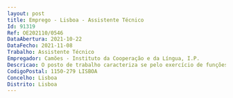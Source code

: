 ```yaml
--- 
layout: post
title: Emprego - Lisboa - Assistente Técnico
Id: 91319
Ref: OE202110/0546
DataAbertura: 2021-10-22
DataFecho: 2021-11-08
Trabalho: Assistente Técnico
Empregador: Camões - Instituto da Cooperação e da Língua, I.P.
Descricao: O posto de trabalho caracteriza se pelo exercício de funções inerentes à carreira e categoria geral de assistente técnico, com grau de complexidade 2, de acordo com o constante no anexo a que se refere o artigo 88.º da LTFP, aprovada em anexo à Lei n.º 35 2014, de 20 de junho, no Secretariado do Conselho Diretivo do Camões   Instituto da Cooperação e da Língua, I.P., designadamente i) Despachar e arquivar todo o expediente respeitante ao Conselho Diretivo ii) Prestar serviços de secretariado e apoio administrativo aos membros doConselho Diretivo iii) Acompanhar e marcar reuniões iv) Efetuar o acompanhamento em questões protocolares v) Apoiar o funcionamento do Camões, I.P., fazendo convocatórias, minutandoatas, enviando correspondência e fazendo arquivo vi) Prestar apoio às iniciativas realizadas nas instalações do Camões, I.P.
CodigoPostal: 1150-279 LISBOA
Concelho: Lisboa
Distrito: Lisboa
--- 
```

